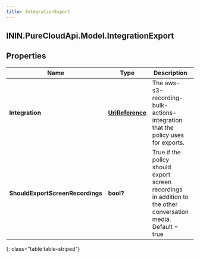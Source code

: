 ```yaml
---
title: IntegrationExport
---
```

## ININ.PureCloudApi.Model.IntegrationExport

## Properties

|Name | Type | Description | Notes|
|------------ | ------------- | ------------- | -------------|
| **Integration** | [**UriReference**](UriReference.html) | The aws-s3-recording-bulk-actions-integration that the policy uses for exports. | [optional] |
| **ShouldExportScreenRecordings** | **bool?** | True if the policy should export screen recordings in addition to the other conversation media. Default = true | [optional] |
{: class="table table-striped"}


